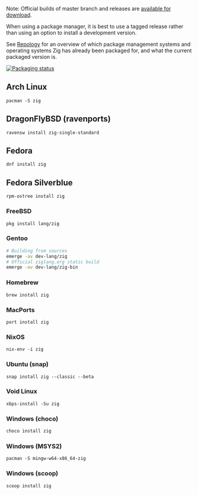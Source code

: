 Note: Official builds of master branch and releases are
[available for download](https://ziglang.org/download/).

When using a package manager, it is best to use a tagged release rather than
using an option to install a development version.

See [Repology](https://repology.org/project/zig/versions) for an overview of
which package management systems and operating systems Zig has already been
packaged for, and what the current packaged version is.

[![Packaging status](https://repology.org/badge/vertical-allrepos/zig.svg)](https://repology.org/project/zig/versions)

## Arch Linux

```
pacman -S zig
```

## DragonFlyBSD (ravenports)

```
ravensw install zig-single-standard
```

## Fedora

```
dnf install zig
```

## Fedora Silverblue

```
rpm-ostree install zig
```

### FreeBSD

```
pkg install lang/zig
```

### Gentoo

```sh
# Building from sources
emerge -av dev-lang/zig
# Official ziglang.org static build
emerge -av dev-lang/zig-bin
```

### Homebrew

```
brew install zig
```

### MacPorts

```
port install zig
```

### NixOS

```
nix-env -i zig
```

### Ubuntu (snap)

```
snap install zig --classic --beta
```

### Void Linux

```
xbps-install -Su zig
```

### Windows (choco)

```sh
choco install zig
```

### Windows (MSYS2)

```
pacman -S mingw-w64-x86_64-zig
```

### Windows (scoop)

```
scoop install zig
```
